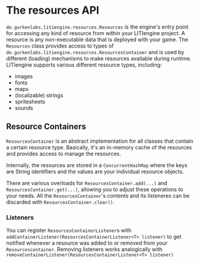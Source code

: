 # The resources API
`de.gurkenlabs.litiengine.resources.Resources` is the engine's entry point for accessing any kind of resource from within your LITIengine project.
A resource is any non-executable data that is deployed with your game.
The `Resources` class provides access to types of `de.gurkenlabs.litiengine.resources.ResourcesContainer` and is used by different (loading) mechanisms to make resources available during runtime.
LITIengine supports various different resource types, including:
* images
* fonts
* maps
* (localizable) strings
* spritesheets
* sounds
 
## Resource Containers
`ResourcesContainer` is an abstract implementation for all classes that contain a certain resource type.
Basically, it's an in-memory cache of the resources and provides access to manage the resources.
 
Internally, the resources are stored in a `ConcurrentHashMap` where the keys are String identifiers and the values are your individual resource objects.

There are various overloads for `ResourcesContainer.add(...)` and `ResourcesContainer.get(...)`, allowing you to adjust these operations to your needs.
All the `ResourcesContainer`'s contents and its listeneres can be discarded with `ResourcesContainer.clear()`.

### Listeners

You can register `ResourcesContainerListener`s with `addContainerListener(ResourcesContainerListener<T> listener)` to get notified whenever a resource was added to or removed from your `Resourcescontainer`.
Removing listeners works analogically with `removeContainerListener(ResourcesContainerListener<T> listener)`
